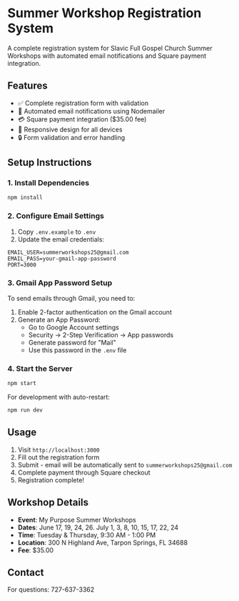 # Summer Workshop Registration System

A complete registration system for Slavic Full Gospel Church Summer Workshops with automated email notifications and Square payment integration.

## Features

- ✅ Complete registration form with validation
- 📧 Automated email notifications using Nodemailer
- 💳 Square payment integration ($35.00 fee)
- 📱 Responsive design for all devices
- 🔒 Form validation and error handling

## Setup Instructions

### 1. Install Dependencies
```bash
npm install
```

### 2. Configure Email Settings
1. Copy `.env.example` to `.env`
2. Update the email credentials:
```env
EMAIL_USER=summerworkshops25@gmail.com
EMAIL_PASS=your-gmail-app-password
PORT=3000
```

### 3. Gmail App Password Setup
To send emails through Gmail, you need to:
1. Enable 2-factor authentication on the Gmail account
2. Generate an App Password:
   - Go to Google Account settings
   - Security → 2-Step Verification → App passwords
   - Generate password for "Mail"
   - Use this password in the `.env` file

### 4. Start the Server
```bash
npm start
```

For development with auto-restart:
```bash
npm run dev
```

## Usage

1. Visit `http://localhost:3000`
2. Fill out the registration form
3. Submit - email will be automatically sent to `summerworkshops25@gmail.com`
4. Complete payment through Square checkout
5. Registration complete!

## Workshop Details

- **Event**: My Purpose Summer Workshops
- **Dates**: June 17, 19, 24, 26. July 1, 3, 8, 10, 15, 17, 22, 24
- **Time**: Tuesday & Thursday, 9:30 AM - 1:00 PM
- **Location**: 300 N Highland Ave, Tarpon Springs, FL 34688
- **Fee**: $35.00

## Contact

For questions: 727-637-3362